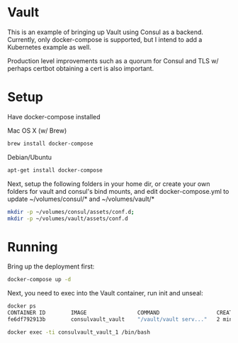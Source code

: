 Vault
===

This is an example of bringing up Vault using Consul as a backend. Currently, only docker-compose is supported, but I intend to add a Kubernetes example as well.

Production level improvements such as a quorum for Consul and TLS w/ perhaps certbot obtaining a cert is also important.

Setup
===

Have docker-compose installed

Mac OS X (w/ Brew)

```sh
brew install docker-compose
```

Debian/Ubuntu

```sh
apt-get install docker-compose
```

Next, setup the following folders in your home dir, or create your own folders for vault and consul's bind mounts, and edit docker-compose.yml to update ~/volumes/consul/* and ~/volumes/vault/*

```sh
mkdir -p ~/volumes/consul/assets/conf.d;
mkdir -p ~/volumes/vault/assets/conf.d
```

Running
===

Bring up the deployment first:
```sh
docker-compose up -d
```

Next, you need to exec into the Vault container, run init and unseal:

```sh
docker ps
CONTAINER ID        IMAGE                COMMAND                  CREATED             STATUS              PORTS                                                                                                    NAMES
fe6df792913b        consulvault_vault    "/vault/vault serv..."   2 minutes ago      Up 2 minutes       0.0.0.0:8200->8200/tcp                                                                                   consulvault_vault_1

docker exec -ti consulvault_vault_1 /bin/bash

